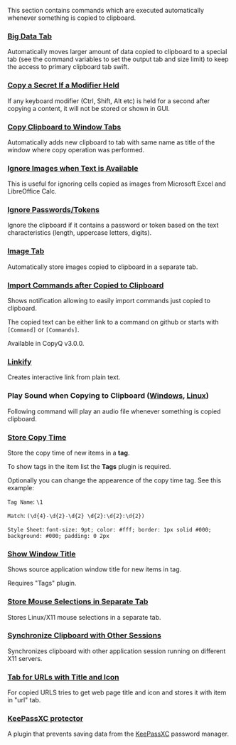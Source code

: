 This section contains commands which are executed automatically whenever something is copied to clipboard.

### [Big Data Tab](big-data-tab.ini)

Automatically moves larger amount of data copied to clipboard to a special tab
(see the command variables to set the output tab and size limit) to keep the
access to primary clipboard tab swift.

### [Copy a Secret If a Modifier Held](copy-a-secret-if-modifier-held.ini)

If any keyboard modifier (Ctrl, Shift, Alt etc) is held for a second after
copying a content, it will not be stored or shown in GUI.

### [Copy Clipboard to Window Tabs](copy-clipboard-to-windows-tab.ini)

Automatically adds new clipboard to tab with same name as title of the window where copy operation was performed.

### [Ignore Images when Text is Available](ignore-images-when-text-is-available.ini)

This is useful for ignoring cells copied as images from Microsoft Excel and LibreOffice Calc.

### [Ignore Passwords/Tokens](ignore-passwords-tokens.ini)

Ignore the clipboard if it contains a password or token based on the text
characteristics (length, uppercase letters, digits).

### [Image Tab](image-tab.ini)

Automatically store images copied to clipboard in a separate tab.

### [Import Commands after Copied to Clipboard](import-commands-after-copied.ini)

Shows notification allowing to easily import commands just copied to clipboard.

The copied text can be either link to a command on github or starts with `[Command]` or `[Commands]`.

Available in CopyQ v3.0.0.

### [Linkify](linkify.ini)

Creates interactive link from plain text.

### Play Sound when Copying to Clipboard ([Windows](play-sound-when-copying-to-clipboard-windows.ini), [Linux](play-sound-when-copying-to-clipboard-linux.ini))

Following command will play an audio file whenever something is copied clipboard.

### [Store Copy Time](store-copy-time.ini)

Store the copy time of new items in a **tag**.

To show tags in the item list the **Tags** plugin is required.

Optionally you can change the appearence of the copy time tag. See this example:

`Tag Name`: `\1`

`Match`: `(\d{4}-\d{2}-\d{2} \d{2}:\d{2}:\d{2})`

`Style Sheet`: `font-size: 9pt; color: #fff; border: 1px solid #000; background: #000; padding: 0 2px`


### [Show Window Title](show-window-title.ini)

Shows source application window title for new items in tag.

Requires "Tags" plugin.

### [Store Mouse Selections in Separate Tab](mouse-selections-tab.ini)

Stores Linux/X11 mouse selections in a separate tab.

### [Synchronize Clipboard with Other Sessions](synchronize-clipboard-with-other-sessions.ini)

Synchronizes clipboard with other application session running on different X11 servers.

### [Tab for URLs with Title and Icon](tab-for-urls-with-title-and-icon.ini)

For copied URLS tries to get web page title and icon and stores it with item in "url" tab.

### [KeePassXC protector](keepassxc-protector.ini)

A plugin that prevents saving data from the [KeePassXC](https://github.com/keepassxreboot/keepassxc) password manager.
